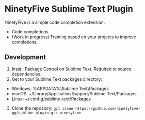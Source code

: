 # NinetyFive Sublime Text Plugin
NinetyFive is a simple code completion extension.

- Code completions.
- (Work in progress) Training based on your projects to improve completions.

## Development
1. Install Package Control on Sublime Text. Required to source dependencies.
2. Get to your Sublime Text packages directory:
- Windows: %APPDATA%\Sublime Text\Packages
- macOS: ~/Library/Application Support/Sublime Text/Packages
- Linux: ~/.config/sublime-text/Packages
3. Clone the reposiory: `git clone https://github.com/ninetyfive-gg/sublime-plugin.git ninetyfive`